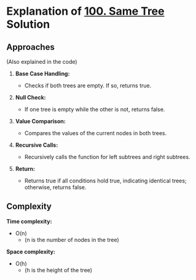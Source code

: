 # Explanation of [100. Same Tree](https://leetcode.com/problems/same-tree/description/?envType=daily-question&envId=2024-02-23) Solution

## Approaches
(Also explained in the code)

1. **Base Case Handling:**
   - Checks if both trees are empty. If so, returns true.

2. **Null Check:**
   - If one tree is empty while the other is not, returns false.

3. **Value Comparison:**
   - Compares the values of the current nodes in both trees.

4. **Recursive Calls:**
   - Recursively calls the function for left subtrees and right subtrees.

5. **Return:**
   - Returns true if all conditions hold true, indicating identical trees; otherwise, returns false.

## Complexity
**Time complexity:**
- O(n)
  - (n is the number of nodes in the tree)

**Space complexity:**
- O(h)
  - (h is the height of the tree)

